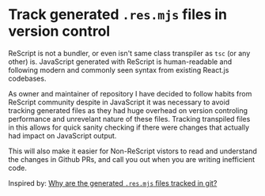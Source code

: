 # Track generated `.res.mjs` files in version control

ReScript is not a bundler, or even isn't same class transpiler as `tsc` (or any
other) is. JavaScript generated with ReScript is human-readable and following modern and
commonly seen syntax from existing React.js codebases.

As owner and maintainer of repository I have decided to follow habits from
ReScript community despite in JavaScript it was necessary to avoid tracking generated files as they had huge overhead on version controling performance and unrevelant nature of these files. Tracking transpiled files in this allows for quick sanity checking if there were changes that actually had impact on JavaScript output.

This will also make it easier for Non-ReScript vistors to read and understand the changes in Github PRs, and call you out when you are writing inefficient code.

Inspired by: [Why are the generated `.res.mjs` files tracked in git?](https://github.com/rescript-lang/create-rescript-app/tree/a5d8c3773afe72ba9d0ff75b7fe8c45894631df6/templates/rescript-template-nextjs#why-are-the-generated-resmjs-files-tracked-in-git)
